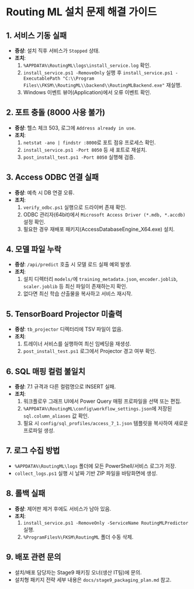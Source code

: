 # Routing ML 설치 문제 해결 가이드

## 1. 서비스 기동 실패
- **증상**: 설치 직후 서비스가 `Stopped` 상태.
- **조치**:
  1. `%APPDATA%\RoutingML\logs\install_service.log` 확인.
  2. `install_service.ps1 -RemoveOnly` 실행 후 `install_service.ps1 -ExecutablePath "C:\\Program Files\\FKSM\\RoutingML\\backend\\RoutingMLBackend.exe"` 재실행.
  3. Windows 이벤트 뷰어(Application)에서 오류 이벤트 확인.

## 2. 포트 충돌 (8000 사용 불가)
- **증상**: 헬스 체크 503, 로그에 `Address already in use`.
- **조치**:
  1. `netstat -ano | findstr :8000`로 포트 점유 프로세스 확인.
  2. `install_service.ps1 -Port 8050` 등 새 포트로 재설치.
  3. `post_install_test.ps1 -Port 8050` 실행해 검증.

## 3. Access ODBC 연결 실패
- **증상**: 예측 시 DB 연결 오류.
- **조치**:
  1. `verify_odbc.ps1` 실행으로 드라이버 존재 확인.
  2. ODBC 관리자(64bit)에서 `Microsoft Access Driver (*.mdb, *.accdb)` 설정 확인.
  3. 필요한 경우 재배포 패키지(AccessDatabaseEngine_X64.exe) 설치.

## 4. 모델 파일 누락
- **증상**: `/api/predict` 호출 시 모델 로드 실패 예외 발생.
- **조치**:
  1. 설치 디렉터리 `models/`에 `training_metadata.json`, `encoder.joblib`, `scaler.joblib` 등 최신 파일이 존재하는지 확인.
  2. 없다면 최신 학습 산출물을 복사하고 서비스 재시작.

## 5. TensorBoard Projector 미출력
- **증상**: `tb_projector` 디렉터리에 TSV 파일이 없음.
- **조치**:
  1. 트레이너 서비스를 실행하여 최신 임베딩을 재생성.
  2. `post_install_test.ps1` 로그에서 Projector 경고 여부 확인.

## 6. SQL 매핑 컬럼 불일치
- **증상**: 7.1 규격과 다른 컬럼명으로 INSERT 실패.
- **조치**:
  1. 워크플로우 그래프 UI에서 Power Query 매핑 프로파일을 선택 또는 편집.
  2. `%APPDATA%\RoutingML\config\workflow_settings.json`에 저장된 `sql.column_aliases` 값 확인.
  3. 필요 시 `config/sql_profiles/access_7_1.json` 템플릿을 복사하여 새로운 프로파일 생성.

## 7. 로그 수집 방법
- `%APPDATA%\RoutingML\logs` 폴더에 모든 PowerShell/서비스 로그가 저장.
- `collect_logs.ps1` 실행 시 날짜 기반 ZIP 파일을 바탕화면에 생성.

## 8. 롤백 실패
- **증상**: 제어판 제거 후에도 서비스가 남아 있음.
- **조치**:
  1. `install_service.ps1 -RemoveOnly -ServiceName RoutingMLPredictor` 실행.
  2. `%ProgramFiles%\FKSM\RoutingML` 폴더 수동 삭제.

## 9. 배포 관련 문의
- 설치/배포 담당자는 Stage9 패키징 오너(생산 IT팀)에 문의.
- 설치형 패키지 전략 세부 내용은 `docs/stage9_packaging_plan.md` 참고.
